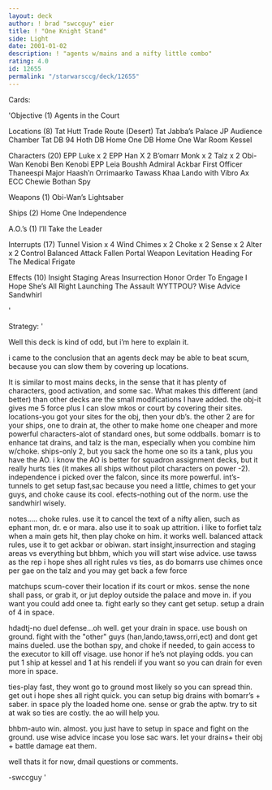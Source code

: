 ```yaml
---
layout: deck
author: ! brad "swccguy" eier
title: ! "One Knight Stand"
side: Light
date: 2001-01-02
description: ! "agents w/mains and a nifty little combo"
rating: 4.0
id: 12655
permalink: "/starwarsccg/deck/12655"
---
```

Cards: 

'Objective (1)
Agents in the Court

Locations (8)
Tat Hutt Trade Route (Desert)
Tat Jabba’s Palace
JP Audience Chamber
Tat DB 94
Hoth DB
Home One DB
Home One War Room
Kessel

Characters (20)
EPP Luke x 2
EPP Han X 2
B’omarr Monk x 2
Talz x 2
Obi-Wan Kenobi
Ben Kenobi
EPP Leia
Boushh
Admiral Ackbar
First Officer Thaneespi
Major Haash’n
Orrimaarko
Tawass Khaa
Lando with Vibro Ax
ECC Chewie
Bothan Spy

Weapons (1)
Obi-Wan’s Lightsaber

Ships (2)
Home One
Independence

A.O.’s (1)
I’ll Take the Leader

Interrupts (17)
Tunnel Vision x 4
Wind Chimes x 2
Choke x 2
Sense x 2
Alter x 2
Control
Balanced Attack
Fallen Portal
Weapon Levitation
Heading For The Medical Frigate

Effects (10)
Insight
Staging Areas
Insurrection
Honor
Order To Engage
I Hope She’s All Right
Launching The Assault
WYTTPOU?
Wise Advice
Sandwhirl


'

Strategy: '

Well this deck is kind of odd, but i’m here to explain it.

i came to the conclusion that an agents deck may be able to beat scum, because you can slow them by covering up locations.

It is similar to most mains decks, in the sense that it has plenty of characters, good activation, and some sac.
What makes this different (and better) than other decks are the small modifications I have added.
the obj-it gives me 5 force plus I can slow mkos or court by covering their sites.
locations-you got your sites for the obj, then your db’s. the other 2 are for your ships, one to drain at, the other to make home one cheaper and more powerful
characters-alot of standard ones, but some oddballs. bomarr is to enhance tat drains, and talz is the man, especially when you combine him w/choke.
ships-only 2, but you sack the home one so its a tank, plus you have the AO. i know the AO is better for squadron assignment decks, but it really hurts ties (it makes all ships without pilot characters on power -2). independence i picked over the falcon, since its more powerful.
int’s-tunnels to get setup fast,sac because you need a little, chimes to get your guys, and choke cause its cool.
efects-nothing out of the norm. use the sandwhirl wisely.

notes.....
choke rules. use it to cancel the text of a nifty alien, such as ephant mon, dr. e or mara. also use it to soak up attrition. i like to forfiet talz when a main gets hit, then play choke on him. it works well.
balanced attack rules, use it to get ackbar or obiwan.
start insight,insurrection and staging areas vs everything but bhbm, which you will start wise advice.
use tawss as the rep
i hope shes all right rules vs ties, as do bomarrs
use chimes once per gae on the talz and you may get back a few force

matchups
scum-cover their location if its court or mkos. sense the none shall pass, or grab it, or jut deploy outside the palace and move in. if you want you could add onee ta. fight early so they cant get setup. setup a drain of 4 in space.

hdadtj-no duel defense...oh well. get your drain in space. use boush on ground. fight with the "other" guys (han,lando,tawss,orri,ect) and dont get mains dueled. use the bothan spy, and choke if needed, to gain access to the executor to kill off visage. use honor if he’s not playing odds. you can put 1 ship at kessel and 1 at his rendeli if you want so you can drain for even more in space.

ties-play fast, they wont go to ground most likely so you can spread thin. get out i hope shes all right quick. you can setup big drains with bomarr’s + saber. in space ply the loaded home one. sense or grab the aptw. try to sit at wak so ties are costly. the ao will help you.

bhbm-auto win. almost. you just have to setup in space and fight on the ground. use wise advice incase you lose sac wars. let your drains+ their obj + battle damage eat them.

well thats it for now, dmail questions or comments.


-swccguy
'
